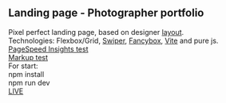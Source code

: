 ## Landing page - Photographer portfolio
Pixel perfect landing page, based on designer [layout](https://github.com/AndrewShedov/Landing-page---Photographer-portfolio/tree/main/public/layout).<br/>
Technologies: Flexbox/Grid, [Swiper](https://swiperjs.com/), [Fancybox](https://fancyapps.com/fancybox/), [Vite](https://vitejs.dev/) and pure js.<br/>
[PageSpeed Insights test](https://developers.google.com/speed/pagespeed/insights/?url=https://shedov.top/) <br/>
[Markup test](https://validator.w3.org/nu/?doc=https%3A%2F%2Flanding-page-photographer-portfolio-andrewshedov.vercel.app%2F)<br/>
For start:<br/>
npm install<br/>
npm run dev<br/>
[LIVE](https://landing-page-photographer-portfolio-andrewshedov.vercel.app)


